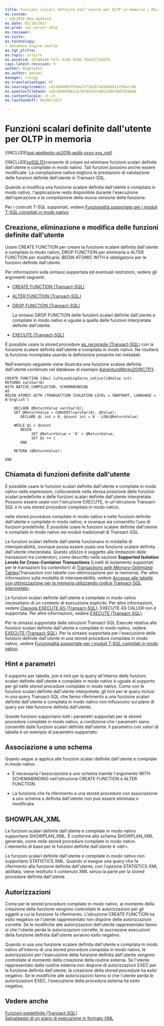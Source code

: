 ```yaml
---
title: Funzioni scalari definite dall'utente per OLTP in memoria | Microsoft Docs
ms.custom:
- SQL2016_New_Updated
ms.date: 03/20/2017
ms.prod: sql-server-2016
ms.reviewer: 
ms.suite: 
ms.technology:
- database-engine-imoltp
ms.tgt_pltfrm: 
ms.topic: article
ms.assetid: d2546e40-fdfc-414b-8196-76ed1f124bf5
caps.latest.revision: 9
author: MightyPen
ms.author: genemi
manager: craigg
ms.translationtype: HT
ms.sourcegitcommit: cd1366409f9fb0af271b26fad3b8b911f99acc06
ms.openlocfilehash: e2bc469930621e79c05435c042240510d7826648
ms.contentlocale: it-it
ms.lasthandoff: 09/08/2017

---
```

# <a name="scalar-user-defined-functions-for-in-memory-oltp"></a>Funzioni scalari definite dall'utente per OLTP in memoria
[!INCLUDE[tsql-appliesto-ss2016-asdb-xxxx-xxx_md](../../includes/tsql-appliesto-ss2016-asdb-xxxx-xxx-md.md)]

  [!INCLUDE[ssSQL15](../../includes/sssql15-md.md)]consente di creare ed eliminare funzioni scalari definite dall'utente e compilate in modo nativo. Tali funzioni possono anche essere modificate. La compilazione nativa migliora le prestazioni di valutazione delle funzioni definite dall'utente in Transact-SQL.  
  
 Quando si modifica una funzione scalare definita dall'utente e compilata in modo nativo, l'applicazione resta disponibile durante l'esecuzione dell'operazione e la compilazione della nuova versione della funzione.  
  
 Per i costrutti T-SQL supportati, vedere [Funzionalità supportate per i moduli T-SQL compilati in modo nativo](../../relational-databases/in-memory-oltp/supported-features-for-natively-compiled-t-sql-modules.md).  
  
## <a name="creating-dropping-and-altering-user-defined-functions"></a>Creazione, eliminazione e modifica delle funzioni definite dall'utente  
 Usare CREATE FUNCTION per creare la funzione scalare definita dall'utente e compilata in modo nativo, DROP FUNCTION per eliminarla e ALTER FUNCTION per modificarla. BEGIN ATOMIC WITH è obbligatorio per le funzioni definite dall'utente.  
  
 Per informazioni sulla sintassi supportata ed eventuali restrizioni, vedere gli argomenti seguenti.  
  
-   [CREATE FUNCTION &#40;Transact-SQL&#41;](../../t-sql/statements/create-function-transact-sql.md)  
  
-   [ALTER FUNCTION &#40;Transact-SQL&#41;](../../t-sql/statements/alter-function-transact-sql.md)  
  
-   [DROP FUNCTION &#40;Transact-SQL&#41;](../../t-sql/statements/drop-function-transact-sql.md)  
  
     La sintassi DROP FUNCTION delle funzioni scalari definite dall'utente e compilate in modo nativo è uguale a quella delle funzioni interpretate definite dall'utente.  
  
-   [EXECUTE &#40;Transact-SQL&#41;](../../t-sql/language-elements/execute-transact-sql.md)  
  
 È possibile usare la stored procedure [sp_recompile &#40;Transact-SQL&#41;](../../relational-databases/system-stored-procedures/sp-recompile-transact-sql.md) con la funzione scalare definita dall'utente e compilata in modo nativo. Ne risulterà la funzione ricompilata usando la definizione presente nei metadati.  
  
 Nell'esempio seguente viene illustrata una funzione scalare definita dall'utente contenuta nel database di esempio [AdventureWorks2016CTP3](https://www.microsoft.com/download/details.aspx?id=49502) .  
  
```tsql  
CREATE FUNCTION [dbo].[ufnLeadingZeros_native](@Value int)   
RETURNS varchar(8)   
WITH NATIVE_COMPILATION, SCHEMABINDING  
AS   
BEGIN ATOMIC WITH (TRANSACTION ISOLATION LEVEL = SNAPSHOT, LANGUAGE = N'English')  
  
    DECLARE @ReturnValue varchar(8);  
    SET @ReturnValue = CONVERT(varchar(8), @Value);  
       DECLARE @i int = 0, @count int = 8 - LEN(@ReturnValue)  
  
    WHILE @i < @count  
       BEGIN  
            SET @ReturnValue = '0' + @ReturnValue;  
            SET @i += 1  
       END  
  
    RETURN (@ReturnValue);  
  
END  
```  
  
## <a name="calling-user-defined-functions"></a>Chiamata di funzioni definite dall'utente  
 È possibile usare le funzioni scalari definite dall'utente e compilate in modo nativo nelle espressioni, collocandole nella stessa posizione delle funzioni scalari predefinite e delle funzioni scalari definite dall'utente interpretate. Possono essere usate con l'istruzione EXECUTE, in un'istruzione Transact-SQL e in una stored procedure compilata in modo nativo,  
  
 nelle stored procedure compilate in modo nativo e nelle funzioni definite dall'utente e compilate in modo nativo, e ovunque sia consentito l'uso di funzioni predefinite. È possibile usare le funzioni scalare definite dall'utente e compilate in modo nativo nei moduli tradizionali di Transact-SQL.  
  
 Le funzioni scalari definite dall'utente funzionano in modalità di interoperabilità, ovunque possa essere usata una funzione scalare definita dall'utente interpretata. Questo utilizzo è soggetto alle limitazioni delle transazioni tra contenitori, come descritto nella sezione **Supported Isolation Levels for Cross-Container Transactions** (Livelli di isolamento supportati per le transazioni tra contenitori) di [Transactions with Memory-Optimized Tables](../../relational-databases/in-memory-oltp/transactions-with-memory-optimized-tables.md)(Transazioni con tabelle con ottimizzazione per la memoria). Per altre informazioni sulla modalità di interoperabilità, vedere [Accesso alle tabelle con ottimizzazione per la memoria utilizzando codice Transact-SQL interpretato](../../relational-databases/in-memory-oltp/accessing-memory-optimized-tables-using-interpreted-transact-sql.md).  
  
 Le funzioni scalari definite dall'utente e compilate in modo nativo necessitano di un contesto di esecuzione esplicito. Per altre informazioni, vedere [Clausola EXECUTE AS &#40;Transact-SQL&#41;](../../t-sql/statements/execute-as-clause-transact-sql.md). EXECUTE AS CALLER non è supportata. Per altre informazioni, vedere [EXECUTE &#40;Transact-SQL&#41;](../../t-sql/language-elements/execute-transact-sql.md).  
  
 Per la sintassi supportata dalle istruzioni Transact-SQL Execute relativa alle funzioni scalari definite dall'utente e compilate in modo nativo, vedere [EXECUTE &#40;Transact-SQL&#41;](../../t-sql/language-elements/execute-transact-sql.md). Per la sintassi supportata per l'esecuzione delle funzioni definite dall'utente in una stored procedure compilata in modo nativo, vedere [Funzionalità supportate per i moduli T-SQL compilati in modo nativo](../../relational-databases/in-memory-oltp/supported-features-for-natively-compiled-t-sql-modules.md).  
  
## <a name="hints-and-parameters"></a>Hint e parametri  
 Il supporto per tabella, join e hint per la query all'interno delle funzioni scalari definite dall'utente e compilate in modo nativo è uguale al supporto per gli nelle stored procedure compilate in modo nativo. Come con le funzioni scalari definite dall'utente interpretate, gli hint per le query inclusi in una query Transact-SQL che fanno riferimento a una funzione scalari definite dall'utente e compilata in modo nativo non influiscono sul piano di query per tale funzione definita dall'utente.  
  
 Queste funzioni supportano tutti i parametri supportati per le stored procedure compilate in modo nativo, a condizione che i parametri siano consentiti dalle funzioni scalari definite dall'utente. Il parametro con valori di tabella è un esempio di parametro supportato.  
  
## <a name="schema-bound"></a>Associazione a uno schema  
 Quanto segue si applica alle funzioni scalari definite dall'utente e compilate in modo nativo.  
  
-   È necessaria l'associazione a uno schema tramite l'argomento WITH SCHEMABINDING nell'istruzione CREATE FUNCTION e ALTER FUNCTION.  
  
-   La funzione che fa riferimento a una stored procedure con associazione a uno schema o definita dall'utente non può essere eliminata o modificata.  
  
## <a name="showplanxml"></a>SHOWPLAN_XML  
 Le funzioni scalari definite dall'utente e compilate in modo nativo supportano SHOWPLAN_XML. È conforme allo schema SHOWPLAN_XML generale, come nelle stored procedure compilate in modo nativo. L'elemento di base per le funzioni definite dall'utente è `<UDF>`.  
  
 Le funzioni scalari definite dall'utente e compilate in modo nativo non supportano STATISTICS XML. Quando si esegue una query che fa riferimento alla funzione definita dall'utente, con l'opzione STATISTICS XML abilitata, viene restituito il contenuto XML senza la parte per la stored procedure definita dall'utente.  
  
## <a name="permissions"></a>Autorizzazioni  
 Come per le stored procedure compilate in modo nativo, al momento della creazione della funzione vengono controllate le autorizzazioni per gli oggetti a cui la funzione fa riferimento. L'istruzione CREATE FUNCTION ha esito negativo se l'utente rappresentato non dispone delle autorizzazioni corrette. Se le modifiche alle autorizzazioni dell'utente rappresentato fanno sì che l'utente perda le autorizzazioni corrette, le successive esecuzioni della funzione definita dall'utente avranno esito negativo.  
  
 Quando si usa una funzione scalare definita dall'utente e compilata in modo nativo all'interno di una stored procedure compilata in modo nativo, le autorizzazioni per l'esecuzione della funzione definita dall'utente vengono controllate al momento della creazione della routine esterna. Se l'utente rappresentato dalla ruotine esterna non dispone di autorizzazioni EXEC per la funzione definita dall'utente, la creazione della stored procedure ha esito negativo. Se le modifiche alle autorizzazioni fanno sì che l'utente perda le autorizzazioni EXEC, l'esecuzione della procedura esterna ha esito negativo.  
  
## <a name="see-also"></a>Vedere anche  
 [Funzioni predefinite &#40;Transact-SQL&#41;](~/t-sql/functions/functions.md)   
 [Salvataggio di un piano di esecuzione in formato XML](../../relational-databases/performance/save-an-execution-plan-in-xml-format.md)  
  
  

